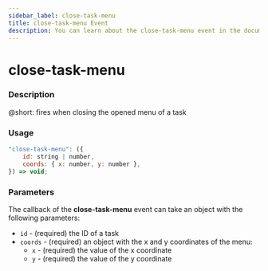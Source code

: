 ```yaml
---
sidebar_label: close-task-menu
title: close-task-menu Event
description: You can learn about the close-task-menu event in the documentation of the DHTMLX JavaScript To Do List library. Browse developer guides and API reference, try out code examples and live demos, and download a free 30-day evaluation version of DHTMLX To Do List.
---
```


# close-task-menu

### Description

@short: fires when closing the opened menu of a task

### Usage

~~~js
"close-task-menu": ({
    id: string | number,
    coords: { x: number, y: number },
}) => void;
~~~

### Parameters

The callback of the **close-task-menu** event can take an object with the following parameters:

- `id` - (required) the ID of a task
- `coords` - (required) an object with the x and y coordinates of the menu:
    - `x` - (required) the value of the x coordinate
    - `y` - (required) the value of the y coordinate
